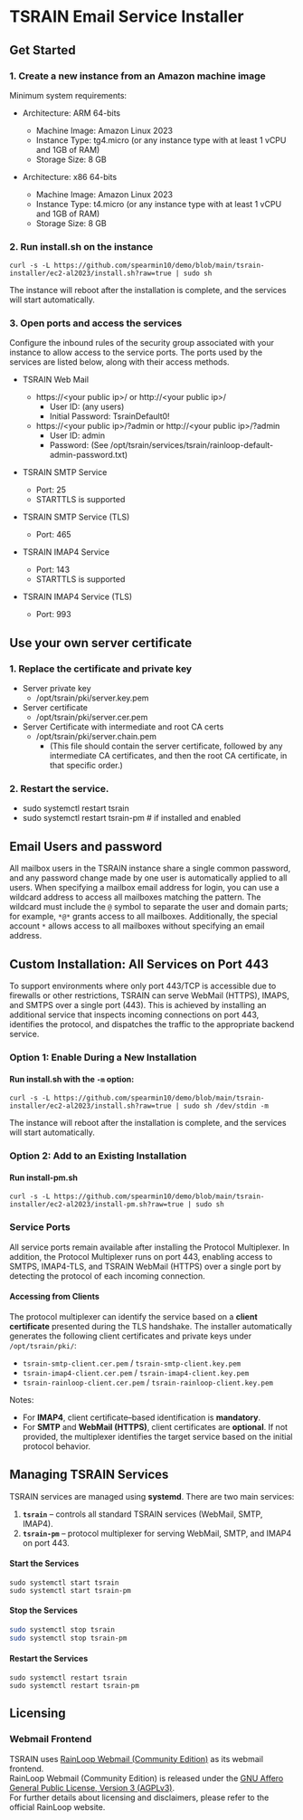 TSRAIN Email Service Installer
===========

Get Started
----------

### 1. Create a new instance from an Amazon machine image
Minimum system requirements:
 - Architecture: ARM 64-bits
   - Machine Image: Amazon Linux 2023
   - Instance Type: tg4.micro (or any instance type with at least 1 vCPU and 1GB of RAM)
   - Storage Size: 8 GB

 - Architecture: x86 64-bits
   - Machine Image: Amazon Linux 2023
   - Instance Type: t4.micro (or any instance type with at least 1 vCPU and 1GB of RAM)
   - Storage Size: 8 GB

### 2. Run install.sh on the instance

```
curl -s -L https://github.com/spearmin10/demo/blob/main/tsrain-installer/ec2-al2023/install.sh?raw=true | sudo sh
```

The instance will reboot after the installation is complete, and the services will start automatically.

### 3. Open ports and access the services

Configure the inbound rules of the security group associated with your instance to allow access to the service ports. The ports used by the services are listed below, along with their access methods.

- TSRAIN Web Mail
  - https://&lt;your public ip&gt;/ or http://&lt;your public ip&gt;/
    - User ID: (any users)
    - Initial Password: TsrainDefault0!
  - https://&lt;your public ip&gt;/?admin or http://&lt;your public ip&gt;/?admin
    - User ID: admin
    - Password: (See /opt/tsrain/services/tsrain/rainloop-default-admin-password.txt)

- TSRAIN SMTP Service
  - Port: 25
  - STARTTLS is supported

- TSRAIN SMTP Service (TLS)
  - Port: 465

- TSRAIN IMAP4 Service
  - Port: 143
  - STARTTLS is supported

- TSRAIN IMAP4 Service (TLS)
  - Port: 993


Use your own server certificate
----------
### 1. Replace the certificate and private key
  - Server private key
    - /opt/tsrain/pki/server.key.pem
  - Server certificate
    - /opt/tsrain/pki/server.cer.pem
  - Server Certificate with intermediate and root CA certs
    - /opt/tsrain/pki/server.chain.pem
      - (This file should contain the server certificate, followed by any intermediate CA certificates, and then the root CA certificate, in that specific order.)

### 2. Restart the service.
  - sudo systemctl restart tsrain
  - sudo systemctl restart tsrain-pm   # if installed and enabled


Email Users and password
----------
All mailbox users in the TSRAIN instance share a single common password, and any password change made by one user is automatically applied to all users. When specifying a mailbox email address for login, you can use a wildcard address to access all mailboxes matching the pattern. The wildcard must include the `@` symbol to separate the user and domain parts; for example, `*@*` grants access to all mailboxes. Additionally, the special account `*` allows access to all mailboxes without specifying an email address.

Custom Installation: All Services on Port 443
----------
To support environments where only port 443/TCP is accessible due to firewalls or other restrictions, TSRAIN can serve WebMail (HTTPS), IMAPS, and SMTPS over a single port (443).
This is achieved by installing an additional service that inspects incoming connections on port 443, identifies the protocol, and dispatches the traffic to the appropriate backend service.

### Option 1: Enable During a New Installation
#### Run install.sh with the `-m` option:
```
curl -s -L https://github.com/spearmin10/demo/blob/main/tsrain-installer/ec2-al2023/install.sh?raw=true | sudo sh /dev/stdin -m
```

The instance will reboot after the installation is complete, and the services will start automatically.

### Option 2: Add to an Existing Installation
#### Run install-pm.sh
```
curl -s -L https://github.com/spearmin10/demo/blob/main/tsrain-installer/ec2-al2023/install-pm.sh?raw=true | sudo sh
```

### Service Ports

All service ports remain available after installing the Protocol Multiplexer.
In addition, the Protocol Multiplexer runs on port 443, enabling access to SMTPS, IMAP4-TLS, and TSRAIN WebMail (HTTPS) over a single port by detecting the protocol of each incoming connection.

#### Accessing from Clients
The protocol multiplexer can identify the service based on a **client certificate** presented during the TLS handshake.
The installer automatically generates the following client certificates and private keys under `/opt/tsrain/pki/`:

* `tsrain-smtp-client.cer.pem` / `tsrain-smtp-client.key.pem`
* `tsrain-imap4-client.cer.pem` / `tsrain-imap4-client.key.pem`
* `tsrain-rainloop-client.cer.pem` / `tsrain-rainloop-client.key.pem`

Notes:
* For **IMAP4**, client certificate–based identification is **mandatory**.
* For **SMTP** and **WebMail (HTTPS)**, client certificates are **optional**. If not provided, the multiplexer identifies the target service based on the initial protocol behavior.

Managing TSRAIN Services
----------
TSRAIN services are managed using **systemd**.
There are two main services:

1. **`tsrain`** – controls all standard TSRAIN services (WebMail, SMTP, IMAP4).
2. **`tsrain-pm`** – protocol multiplexer for serving WebMail, SMTP, and IMAP4 on port 443.

#### Start the Services
```
sudo systemctl start tsrain
sudo systemctl start tsrain-pm
```

#### Stop the Services

```bash
sudo systemctl stop tsrain
sudo systemctl stop tsrain-pm
```

#### Restart the Services
```
sudo systemctl restart tsrain
sudo systemctl restart tsrain-pm
```

Licensing
----------
### Webmail Frontend
TSRAIN uses [RainLoop Webmail (Community Edition)](https://www.rainloop.net/) as its webmail frontend.  
RainLoop Webmail (Community Edition) is released under the [GNU Affero General Public License, Version 3 (AGPLv3)](http://www.gnu.org/licenses/agpl-3.0.html).  
For further details about licensing and disclaimers, please refer to the official RainLoop website.




